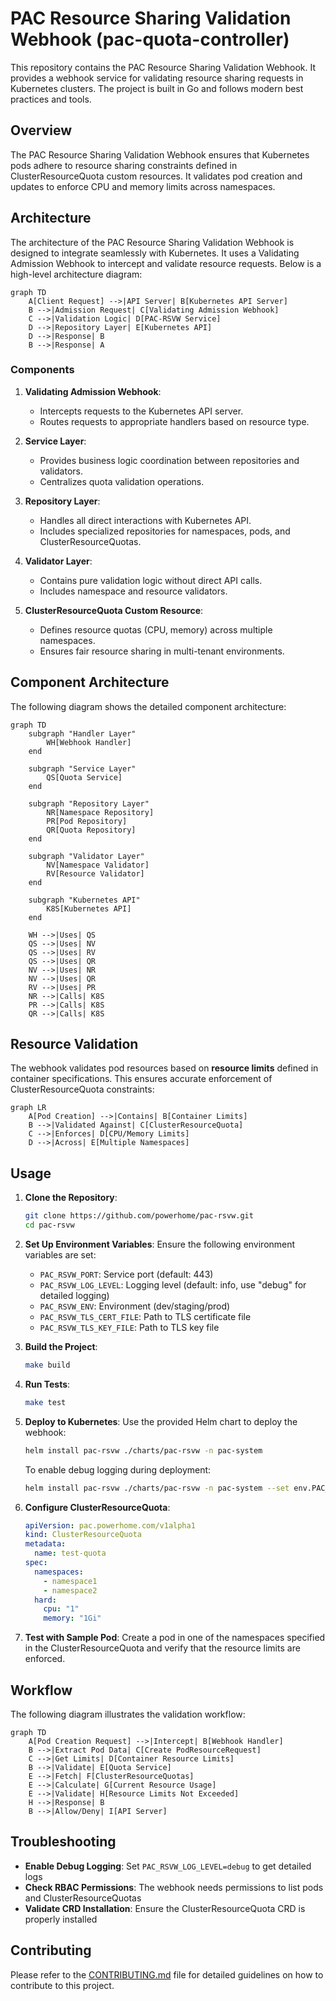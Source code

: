 # PAC Resource Sharing Validation Webhook (pac-quota-controller)

This repository contains the PAC Resource Sharing Validation Webhook. It provides a webhook service for validating resource sharing requests in Kubernetes clusters. The project is built in Go and follows modern best practices and tools.

## Overview

The PAC Resource Sharing Validation Webhook ensures that Kubernetes pods adhere to resource sharing constraints defined in ClusterResourceQuota custom resources. It validates pod creation and updates to enforce CPU and memory limits across namespaces.

## Architecture

The architecture of the PAC Resource Sharing Validation Webhook is designed to integrate seamlessly with Kubernetes. It uses a Validating Admission Webhook to intercept and validate resource requests. Below is a high-level architecture diagram:

```mermaid
graph TD
    A[Client Request] -->|API Server| B[Kubernetes API Server]
    B -->|Admission Request| C[Validating Admission Webhook]
    C -->|Validation Logic| D[PAC-RSVW Service]
    D -->|Repository Layer| E[Kubernetes API]
    D -->|Response| B
    B -->|Response| A
```

### Components

1. **Validating Admission Webhook**:
   - Intercepts requests to the Kubernetes API server.
   - Routes requests to appropriate handlers based on resource type.

2. **Service Layer**:
   - Provides business logic coordination between repositories and validators.
   - Centralizes quota validation operations.

3. **Repository Layer**:
   - Handles all direct interactions with Kubernetes API.
   - Includes specialized repositories for namespaces, pods, and ClusterResourceQuotas.

4. **Validator Layer**:
   - Contains pure validation logic without direct API calls.
   - Includes namespace and resource validators.

5. **ClusterResourceQuota Custom Resource**:
   - Defines resource quotas (CPU, memory) across multiple namespaces.
   - Ensures fair resource sharing in multi-tenant environments.

## Component Architecture

The following diagram shows the detailed component architecture:

```mermaid
graph TD
    subgraph "Handler Layer"
        WH[Webhook Handler]
    end

    subgraph "Service Layer"
        QS[Quota Service]
    end

    subgraph "Repository Layer"
        NR[Namespace Repository]
        PR[Pod Repository]
        QR[Quota Repository]
    end

    subgraph "Validator Layer"
        NV[Namespace Validator]
        RV[Resource Validator]
    end

    subgraph "Kubernetes API"
        K8S[Kubernetes API]
    end

    WH -->|Uses| QS
    QS -->|Uses| NV
    QS -->|Uses| RV
    QS -->|Uses| QR
    NV -->|Uses| NR
    NV -->|Uses| QR
    RV -->|Uses| PR
    NR -->|Calls| K8S
    PR -->|Calls| K8S
    QR -->|Calls| K8S
```

## Resource Validation

The webhook validates pod resources based on **resource limits** defined in container specifications. This ensures accurate enforcement of ClusterResourceQuota constraints:

```mermaid
graph LR
    A[Pod Creation] -->|Contains| B[Container Limits]
    B -->|Validated Against| C[ClusterResourceQuota]
    C -->|Enforces| D[CPU/Memory Limits]
    D -->|Across| E[Multiple Namespaces]
```

## Usage

1. **Clone the Repository**:

   ```bash
   git clone https://github.com/powerhome/pac-rsvw.git
   cd pac-rsvw
   ```

2. **Set Up Environment Variables**:
   Ensure the following environment variables are set:
   - `PAC_RSVW_PORT`: Service port (default: 443)
   - `PAC_RSVW_LOG_LEVEL`: Logging level (default: info, use "debug" for detailed logging)
   - `PAC_RSVW_ENV`: Environment (dev/staging/prod)
   - `PAC_RSVW_TLS_CERT_FILE`: Path to TLS certificate file
   - `PAC_RSVW_TLS_KEY_FILE`: Path to TLS key file

3. **Build the Project**:

   ```bash
   make build
   ```

4. **Run Tests**:

   ```bash
   make test
   ```

5. **Deploy to Kubernetes**:
   Use the provided Helm chart to deploy the webhook:

   ```bash
   helm install pac-rsvw ./charts/pac-rsvw -n pac-system
   ```

   To enable debug logging during deployment:

   ```bash
   helm install pac-rsvw ./charts/pac-rsvw -n pac-system --set env.PAC_RSVW_LOG_LEVEL=debug
   ```

6. **Configure ClusterResourceQuota**:

   ```yaml
   apiVersion: pac.powerhome.com/v1alpha1
   kind: ClusterResourceQuota
   metadata:
     name: test-quota
   spec:
     namespaces:
       - namespace1
       - namespace2
     hard:
       cpu: "1"
       memory: "1Gi"
   ```

7. **Test with Sample Pod**:
   Create a pod in one of the namespaces specified in the ClusterResourceQuota and verify that the resource limits are enforced.

## Workflow

The following diagram illustrates the validation workflow:

```mermaid
graph TD
    A[Pod Creation Request] -->|Intercept| B[Webhook Handler]
    B -->|Extract Pod Data| C[Create PodResourceRequest]
    C -->|Get Limits| D[Container Resource Limits]
    B -->|Validate| E[Quota Service]
    E -->|Fetch| F[ClusterResourceQuotas]
    E -->|Calculate| G[Current Resource Usage]
    E -->|Validate| H[Resource Limits Not Exceeded]
    H -->|Response| B
    B -->|Allow/Deny| I[API Server]
```

## Troubleshooting

- **Enable Debug Logging**: Set `PAC_RSVW_LOG_LEVEL=debug` to get detailed logs
- **Check RBAC Permissions**: The webhook needs permissions to list pods and ClusterResourceQuotas
- **Validate CRD Installation**: Ensure the ClusterResourceQuota CRD is properly installed

## Contributing

Please refer to the [CONTRIBUTING.md](CONTRIBUTING.md) file for detailed guidelines on how to contribute to this project.
